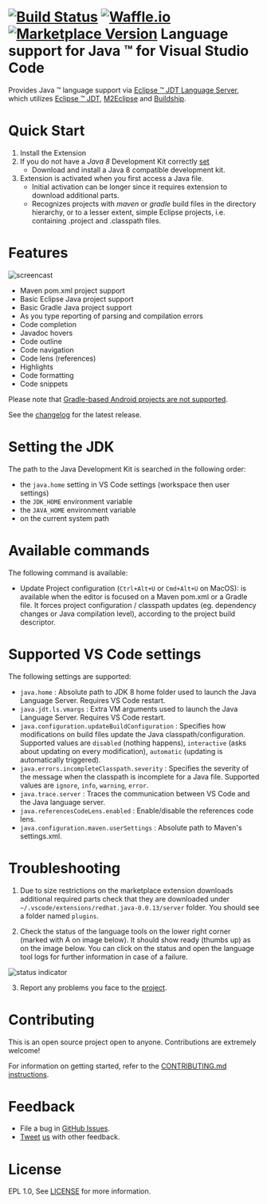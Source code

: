 
[![Build Status](https://travis-ci.org/redhat-developer/vscode-java.svg?branch=master)](https://travis-ci.org/redhat-developer/vscode-java) [![Waffle.io](https://img.shields.io/waffle/label/redhat-developer/vscode-java/in%20progress.svg?maxAge=2592000?style=plastic)](https://waffle.io/redhat-developer/vscode-java) [![Marketplace Version](http://vsmarketplacebadge.apphb.com/version/redhat.java.svg "Current Release")](https://marketplace.visualstudio.com/items?itemName=redhat.java)
Language support for Java &trade; for Visual Studio Code
=====================

Provides Java &trade; language support via
[Eclipse &trade; JDT Language Server](https://github.com/eclipse/eclipse.jdt.ls), which utilizes
[Eclipse &trade; JDT](http://www.eclipse.org/jdt/), [M2Eclipse](http://www.eclipse.org/m2e/) and [Buildship](https://github.com/eclipse/buildship).

Quick Start
============
1. Install the Extension
2. If you do not have a _Java 8_ Development Kit correctly [set](#setting-the-jdk)
    * Download and install a Java 8 compatible development kit.
3. Extension is activated when you first access a Java file.
    * Initial activation can be longer since it requires extension to download additional parts.
    * Recognizes projects with *maven* or *gradle* build files in the directory hierarchy, or to a lesser extent, simple Eclipse projects, i.e. containing .project and .classpath files.

Features
=========
![ screencast ](https://raw.githubusercontent.com/redhat-developer/vscode-java/master/images/vscode-java.0.0.1.gif)

* Maven pom.xml project support
* Basic Eclipse Java project support
* Basic Gradle Java project support
* As you type reporting of parsing and compilation errors
* Code completion
* Javadoc hovers
* Code outline
* Code navigation
* Code lens (references)
* Highlights
* Code formatting
* Code snippets

Please note that [Gradle-based Android projects are not supported](https://github.com/redhat-developer/vscode-java/issues/10#issuecomment-268834749).

See the [changelog](CHANGELOG.md) for the latest release.

Setting the JDK
===============
The path to the Java Development Kit is searched in the following order:

- the `java.home` setting in VS Code settings (workspace then user settings)
- the `JDK_HOME` environment variable
- the `JAVA_HOME` environment variable
- on the current system path

Available commands
==========================
The following command is available:
- Update Project configuration (`Ctrl+Alt+U` or `Cmd+Alt+U` on MacOS):  is available when the editor is focused on a Maven pom.xml or a Gradle file. It forces project configuration / classpath updates (eg. dependency changes or Java compilation level), according to the project build descriptor.

Supported VS Code settings
==========================
The following settings are supported:

* `java.home` : Absolute path to JDK 8 home folder used to launch the Java Language Server. Requires VS Code restart.
* `java.jdt.ls.vmargs` : Extra VM arguments used to launch the Java Language Server. Requires VS Code restart.
* `java.configuration.updateBuildConfiguration` : Specifies how modifications on build files update the Java classpath/configuration. Supported values are `disabled` (nothing happens), `interactive` (asks about updating on every modification), `automatic` (updating is automatically triggered).
* `java.errors.incompleteClasspath.severity` : Specifies the severity of the message when the classpath is incomplete for a Java file. Supported values are `ignore`, `info`, `warning`, `error`.
* `java.trace.server` : Traces the communication between VS Code and the Java language server.
* `java.referencesCodeLens.enabled` : Enable/disable the references code lens.
* `java.configuration.maven.userSettings` : Absolute path to Maven's settings.xml.


Troubleshooting
===============
1. Due to size restrictions on the marketplace extension downloads additional required parts check that they
are downloaded under `~/.vscode/extensions/redhat.java-0.0.13/server` folder.
You should see a folder named `plugins`.

2. Check the status of the language tools on the lower right corner (marked with A on image below).
It should show ready (thumbs up) as on the image below. You can click on the status and open the
language tool logs for further information in case of a failure.

![ status indicator ](https://raw.githubusercontent.com/redhat-developer/vscode-java/master/images/statusMarker.png)

3. Report any problems you face to the [project](https://github.com/redhat-developer/vscode-java/issues).

Contributing
===============
This is an open source project open to anyone. Contributions are extremely welcome!

For information on getting started, refer to the [CONTRIBUTING.md instructions](CONTRIBUTING.md).

Feedback
===============
* File a bug in [GitHub Issues](https://github.com/redhat-developer/vscode-java/issues).
* [Tweet](https://twitter.com/GorkemErcan) [us](https://twitter.com/fbricon) with other feedback.


License
===============
EPL 1.0, See [LICENSE](LICENSE) for more information.
